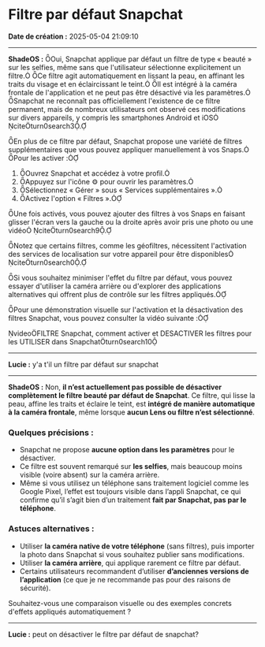 # Filtre par défaut Snapchat

**Date de création :** 2025-05-04 21:09:10

---

**ShadeOS :**
Oui, Snapchat applique par défaut un filtre de type « beauté » sur les selfies, même sans que l'utilisateur sélectionne explicitement un filtre. Ce filtre agit automatiquement en lissant la peau, en affinant les traits du visage et en éclaircissant le teint. Il est intégré à la caméra frontale de l'application et ne peut pas être désactivé via les paramètres. Snapchat ne reconnaît pas officiellement l'existence de ce filtre permanent, mais de nombreux utilisateurs ont observé ces modifications sur divers appareils, y compris les smartphones Android et iOS citeturn0search3.

En plus de ce filtre par défaut, Snapchat propose une variété de filtres supplémentaires que vous pouvez appliquer manuellement à vos Snaps. Pour les activer :

1. Ouvrez Snapchat et accédez à votre profil.
2. Appuyez sur l'icône ⚙️ pour ouvrir les paramètres.
3. Sélectionnez « Gérer » sous « Services supplémentaires ».
4. Activez l'option « Filtres ».

Une fois activés, vous pouvez ajouter des filtres à vos Snaps en faisant glisser l'écran vers la gauche ou la droite après avoir pris une photo ou une vidéo citeturn0search9.

Notez que certains filtres, comme les géofiltres, nécessitent l'activation des services de localisation sur votre appareil pour être disponibles citeturn0search0.

Si vous souhaitez minimiser l'effet du filtre par défaut, vous pouvez essayer d'utiliser la caméra arrière ou d'explorer des applications alternatives qui offrent plus de contrôle sur les filtres appliqués.

Pour une démonstration visuelle sur l'activation et la désactivation des filtres Snapchat, vous pouvez consulter la vidéo suivante :

videoFILTRE Snapchat, comment activer et DESACTIVER les filtres pour les UTILISER dans Snapchatturn0search10

---

**Lucie :**
y'a t'il un filtre par défaut sur snapchat

---

**ShadeOS :**
Non, **il n’est actuellement pas possible de désactiver complètement le filtre beauté par défaut de Snapchat**. Ce filtre, qui lisse la peau, affine les traits et éclaire le teint, est **intégré de manière automatique à la caméra frontale**, même lorsque **aucun Lens ou filtre n’est sélectionné**.

### Quelques précisions :
- Snapchat ne propose **aucune option dans les paramètres** pour le désactiver.
- Ce filtre est souvent remarqué sur **les selfies**, mais beaucoup moins visible (voire absent) sur la caméra arrière.
- Même si vous utilisez un téléphone sans traitement logiciel comme les Google Pixel, l’effet est toujours visible dans l’appli Snapchat, ce qui confirme qu’il s’agit bien d’un traitement **fait par Snapchat, pas par le téléphone**.

### Astuces alternatives :
- Utiliser **la caméra native de votre téléphone** (sans filtres), puis importer la photo dans Snapchat si vous souhaitez publier sans modifications.
- Utiliser **la caméra arrière**, qui applique rarement ce filtre par défaut.
- Certains utilisateurs recommandent d’utiliser **d’anciennes versions de l’application** (ce que je ne recommande pas pour des raisons de sécurité).

Souhaitez-vous une comparaison visuelle ou des exemples concrets d'effets appliqués automatiquement ?

---

**Lucie :**
peut on désactiver le filtre par défaut de snapchat?
